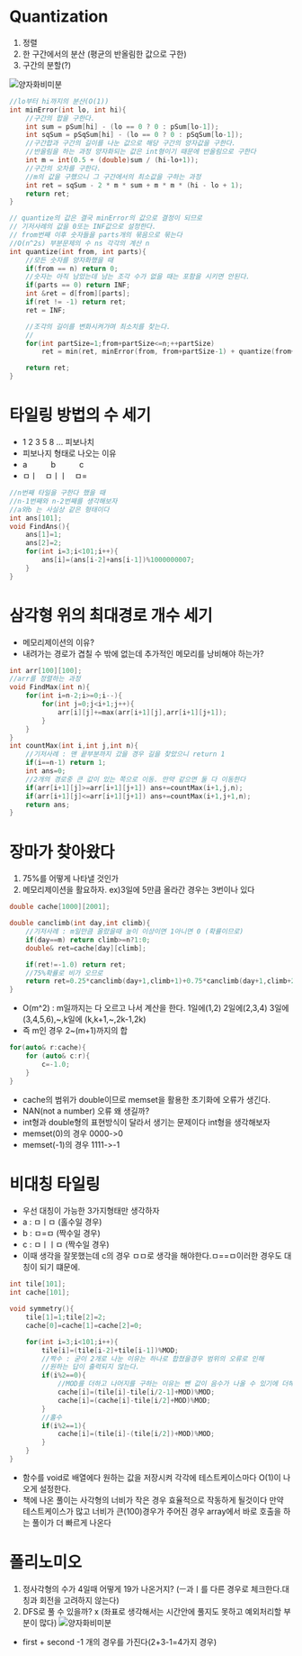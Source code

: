 #
# Quantization
1. 정렬
2. 한 구간에서의 분산 (평균의 반올림한 값으로 구한)
3. 구간의 분할(?)

![양자화비미분](https://user-images.githubusercontent.com/91093119/150834879-88f005eb-59a7-417e-82cc-8878ef47efc1.png)

```cpp
//lo부터 hi까지의 분산(O(1))
int minError(int lo, int hi){
    //구간의 합을 구한다.
    int sum = pSum[hi] - (lo == 0 ? 0 : pSum[lo-1]);
    int sqSum = pSqSum[hi] - (lo == 0 ? 0 : pSqSum[lo-1]);
    //구간합과 구간의 길이를 나눈 값으로 해당 구간의 양자값을 구한다.
    //반올림을 하는 과정 양자화되는 값은 int형이기 때문에 반올림으로 구한다
    int m = int(0.5 + (double)sum / (hi-lo+1));
    //구간의 오차를 구한다.
    //m의 값을 구했으니 그 구간에서의 최소값을 구하는 과정
    int ret = sqSum - 2 * m * sum + m * m * (hi - lo + 1);
    return ret;
}

// quantize의 값은 결국 minError의 값으로 결정이 되므로 
// 기저사례의 값을 0또는 INF값으로 설정한다.
// from번째 이후 숫자들을 parts개의 묶음으로 묶는다
//O(n^2s) 부분문제의 수 ns 각각의 계산 n
int quantize(int from, int parts){
    //모든 숫자를 양자화했을 때
    if(from == n) return 0;
    //숫자는 아직 남았는데 남는 조각 수가 없을 때는 포함을 시키면 안된다.
    if(parts == 0) return INF;
    int &ret = d[from][parts];
    if(ret != -1) return ret;
    ret = INF;

    //조각의 길이를 변화시켜가며 최소치를 찾는다.
    //
    for(int partSize=1;from+partSize<=n;++partSize)
        ret = min(ret, minError(from, from+partSize-1) + quantize(from+partSize, parts-1));

    return ret;
}
```
#
# 타일링 방법의 수 세기
- 1 2 3 5 8 ... 피보나치
- 피보나지 형태로 나오는 이유
- a　　　b　　　c
- ㅁㅣ　ㅁㅣㅣ　ㅁ=

```cpp
//n번째 타일을 구한다 했을 때 
//n-1번째와 n-2번째를 생각해보자
//a와b 는 사실상 같은 형태이다
int ans[101];
void FindAns(){
    ans[1]=1;
    ans[2]=2;
    for(int i=3;i<101;i++){
        ans[i]=(ans[i-2]+ans[i-1])%1000000007;
    }
}
```
#
# 삼각형 위의 최대경로 개수 세기
- 메모리제이션의 이유? 
- 내려가는 경로가 겹칠 수 밖에 없는데 추가적인 메모리를 낭비해야 하는가?

```cpp
int arr[100][100];
//arr를 정렬하는 과정
void FindMax(int n){
    for(int i=n-2;i>=0;i--){
        for(int j=0;j<i+1;j++){
            arr[i][j]+=max(arr[i+1][j],arr[i+1][j+1]);
        }
    }
}
int countMax(int i,int j,int n){
    //기저사례 : 맨 끝부분까지 갔을 경우 길을 찾았으니 return 1
    if(i==n-1) return 1;
    int ans=0;
    //2개의 경로중 큰 값이 있는 쪽으로 이동. 만약 같으면 둘 다 이동한다
    if(arr[i+1][j]>=arr[i+1][j+1]) ans+=countMax(i+1,j,n);
    if(arr[i+1][j]<=arr[i+1][j+1]) ans+=countMax(i+1,j+1,n);
    return ans;
}
```
#
# 장마가 찾아왔다
1. 75%를 어떻게 나타낼 것인가
2. 메모리제이션을 활요하자. ex)3일에 5만큼 올라간 경우는 3번이나 있다
```cpp
double cache[1000][2001];

double canclimb(int day,int climb){
    //기저사례 : m일만큼 올랐을때 높이 이상이면 1아니면 0 (확률이므로)
    if(day==m) return climb>=n?1:0;
    double& ret=cache[day][climb];

    if(ret!=-1.0) return ret;
    //75%확률로 비가 오므로
    return ret=0.25*canclimb(day+1,climb+1)+0.75*canclimb(day+1,climb+2);
}
```
- O(m^2) : m일까지는 다 오르고 나서 계산을 한다. 1일에(1,2) 2일에(2,3,4) 3일에 (3,4,5,6),~,k일에 (k,k+1,~,2k-1,2k)
- 즉 m인 경우 2~(m+1)까지의 합
```cpp
for(auto& r:cache){
    for (auto& c:r){
        c=-1.0;
    }
}
```
- cache의 범위가 double이므로 memset을 활용한 초기화에 오류가 생긴다.
- NAN(not a number) 오류 왜 생길까?
- int형과 double형의 표현방식이 달라서 생기는 문제이다 int형을 생각해보자
- memset(0)의 경우 0000->0 
- memset(-1)의 경우 1111->-1
#
# 비대칭 타일링
- 우선 대칭이 가능한 3가지형태만 생각하자
- a : ㅁㅣㅁ    (홀수일 경우)
- b : ㅁ=ㅁ     (짝수일 경우)    
- c : ㅁㅣㅣㅁ  (짝수일 경우)
- 이때 생각을 잘못했는데 c의 경우 ㅁㅁ로 생각을 해야한다.ㅁ==ㅁ이러한 경우도 대칭이 되기 떄문에.
```cpp
int tile[101];
int cache[101];

void symmetry(){
    tile[1]=1;tile[2]=2;
    cache[0]=cache[1]=cache[2]=0;

    for(int i=3;i<101;i++){
        tile[i]=(tile[i-2]+tile[i-1])%MOD;
        //짝수 : 굳이 2개로 나눈 이유는 하나로 합쳤을경우 범위의 오류로 인해 
        //원하는 답이 출력되지 않는다.
        if(i%2==0){
            //MOD를 더하고 나머지를 구하는 이유는 뺀 값이 음수가 나올 수 있기에 더해주고 나머지를 구한다.
            cache[i]=(tile[i]-tile[i/2-1]+MOD)%MOD;
            cache[i]=(cache[i]-tile[i/2]+MOD)%MOD;
        }
        //홀수
        if(i%2==1){
            cache[i]=(tile[i]-(tile[i/2])+MOD)%MOD;
        }
    }
}
```
- 함수를 void로 배열에다 원하는 값을 저장시켜 각각에 테스트케이스마다 O(1)이 나오게 설정한다.
- 책에 나온 풀이는 사각형의 너비가 작은 경우 효율적으로 작동하게 될것이다 만약 테스트케이스가 많고 너비가 큰(100)경우가 주어진 경우 array에서 바로 호출을 하는 풀이가 더 빠르게 나온다
#
# 폴리노미오
1. 정사각형의 수가 4일때 어떻게 19가 나온거지? (ㅡ과ㅣ를 다른 경우로 체크한다.대칭과 회전을 고려하지 않는다)
2. DFS로 풀 수 있을까? x (좌표로 생각해서는 시간안에 풀지도 못하고 예외처리할 부분이 많다)
![양자화비미분](https://user-images.githubusercontent.com/91093119/150958444-02424160-266d-41fe-9e85-c4697fa9375c.png)
- first + second -1 개의 경우를 가진다(2+3-1=4가지 경우)
```cpp

```